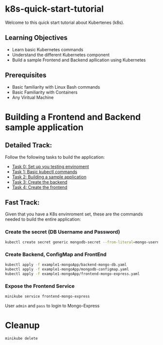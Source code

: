 # k8s-quick-start-tutorial

Welcome to this quick start tutorial about Kubertenes (k8s).

## Learning Objectives
- Learn basic Kubernetes commands
- Understand the different Kubernetes component
- Build a sample Frontend and Backend apllication using Kubernetes

## Prerequisites

- Basic familiarity with Linux Bash commands
- Basic Familiarity with Containers
- Any Viritual Machine

# Building a Frontend and Backend sample application 
## Detailed Track:

Follow the following tasks to build the application:
- [Task 0: Set up you testing envinoment](./task0.md)
- [Task 1: Basic kubectl commands](./task1.md)
- [Task 2: Building a sample application](./task2.md)
- [Task 3: Create the backend](./task3.md)
- [Task 4: Create the frontend](./task4.md)

## Fast Track:
Given that you have a K8s envinroment set, these are the commands needed to build the entire application:
### Create the secret (DB Username and Password)
```bash
kubectl create secret generic mongodb-secret --from-literal=mongo-username=mongouser --from-literal=mongo-password=mongopass
```
### Create Backend, ConfigMap and FrontEnd
```bash
kubectl apply -f example1-mongoApp/backend-mongo-db.yaml
kubectl apply -f example1-mongoApp/mongodb-configmap.yaml
kubectl apply -f example1-mongoApp/frontend-mongo-express.yaml
```
### Expose the Frontend Service
```bash
minikube service frontend-mongo-express
```
User `admin` and `pass` to login to Mongo-Express

# Cleanup 

```bash
minikube delete
```
